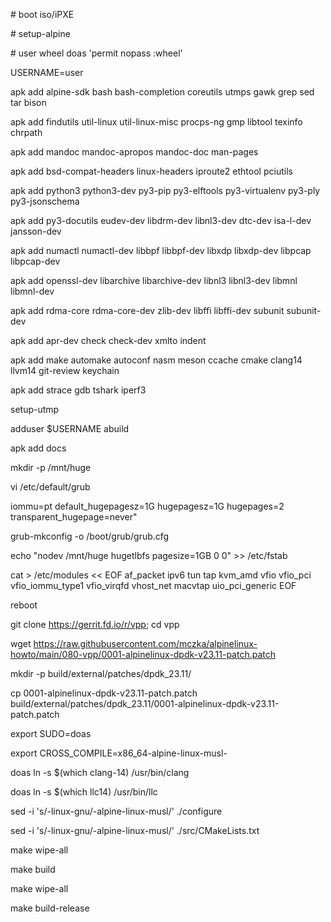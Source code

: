 \# boot iso/iPXE

\# setup-alpine

\# user wheel doas 'permit nopass :wheel'

USERNAME=user

apk add alpine-sdk bash bash-completion coreutils utmps gawk grep sed tar bison

apk add findutils util-linux util-linux-misc procps-ng gmp libtool texinfo chrpath

apk add mandoc mandoc-apropos mandoc-doc man-pages

apk add bsd-compat-headers linux-headers iproute2 ethtool pciutils

apk add python3 python3-dev py3-pip py3-elftools py3-virtualenv py3-ply py3-jsonschema

apk add py3-docutils eudev-dev libdrm-dev libnl3-dev dtc-dev isa-l-dev jansson-dev 

apk add numactl numactl-dev libbpf libbpf-dev libxdp libxdp-dev libpcap libpcap-dev

apk add openssl-dev libarchive libarchive-dev libnl3 libnl3-dev libmnl libmnl-dev

apk add rdma-core rdma-core-dev zlib-dev libffi libffi-dev subunit subunit-dev

apk add apr-dev check check-dev xmlto indent 

apk add make automake autoconf nasm meson ccache cmake clang14 llvm14 git-review keychain

apk add strace gdb tshark iperf3

setup-utmp

adduser $USERNAME abuild

apk add docs

mkdir -p /mnt/huge

vi /etc/default/grub

iommu=pt default_hugepagesz=1G hugepagesz=1G hugepages=2 transparent_hugepage=never"

grub-mkconfig -o /boot/grub/grub.cfg

echo "nodev /mnt/huge hugetlbfs pagesize=1GB 0 0" >> /etc/fstab

cat > /etc/modules << EOF
af_packet
ipv6
tun
tap
kvm_amd
vfio
vfio_pci
vfio_iommu_type1
vfio_virqfd
vhost_net
macvtap
uio_pci_generic
EOF

reboot

git clone https://gerrit.fd.io/r/vpp; cd vpp

wget https://raw.githubusercontent.com/mczka/alpinelinux-howto/main/080-vpp/0001-alpinelinux-dpdk-v23.11-patch.patch

mkdir -p build/external/patches/dpdk_23.11/

cp 0001-alpinelinux-dpdk-v23.11-patch.patch build/external/patches/dpdk_23.11/0001-alpinelinux-dpdk-v23.11-patch.patch

export SUDO=doas

export CROSS_COMPILE=x86_64-alpine-linux-musl-

doas ln -s $(which clang-14) /usr/bin/clang

doas ln -s $(which llc14) /usr/bin/llc


sed -i 's/-linux-gnu/-alpine-linux-musl/' ./configure

sed -i 's/-linux-gnu/-alpine-linux-musl/' ./src/CMakeLists.txt


make wipe-all

make build

make wipe-all

make build-release
